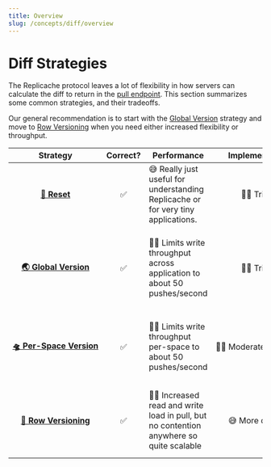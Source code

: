 ```yaml
---
title: Overview
slug: /concepts/diff/overview
---
```


# Diff Strategies

The Replicache protocol leaves a lot of flexibility in how servers can calculate the diff to return in the [pull endpoint](/reference/server-pull). This section summarizes some common strategies, and their tradeoffs.

Our general recommendation is to start with the [Global Version](/concepts/diff/global-version) strategy and move to [Row Versioning](/concepts/diff/row-version) when you need either increased flexibility or throughput.

<table>
    <thead>
        <tr>
            <th>Strategy</th>
            <th>Correct?</th>
            <th>Performance</th>
            <th>Implementation</th>
            <th>Flexibility</th>
        </tr>
    </thead>
    <tbody>
        <tr>
            <td align="center" nowrap="true"><a href="/concepts/diff/reset"><b>🤪 Reset</b></a></td>
            <td align="center">✅</td>
            <td>😅 Really just useful for understanding Replicache or for very tiny applications.</td>
            <td align="center" nowrap="true">👍🏼 Trivial</td>
            <td>👍🏼 Very flexible – supports deletes, auth changes automatically.</td>
        </tr>
        <tr>
            <td align="center" nowrap="true"><a href="/concepts/diff/global-version"><b>🌏 Global Version</b></a></td>
            <td align="center">✅</td>
            <td>🤷🏻 Limits write throughput across application to about 50 pushes/second</td>
            <td align="center" nowrap="true">👍🏼 Trivial</td>
            <td>🤷🏻 Requires soft-deletes and special care to support auth changes and incremental sync.</td>
        </tr>
        <tr>
            <td align="center" nowrap="true"><a href="/concepts/diff/per-space-version"><b>🛸 Per-Space Version</b></a></td>
            <td align="center">✅</td>
            <td>🤷🏻 Limits write throughput per-space to about 50 pushes/second</td>
            <td align="center" nowrap="true">🤷🏻 Moderately difficult</td>
            <td>😅 Same issues as global version, plus must partition data into spaces.</td>
        </tr>
        <tr>
            <td align="center" nowrap="true"><a href="/concepts/diff/row-version"><b>🚣 Row Versioning</b></a></td>
            <td align="center">✅</td>
            <td>👍🏼 Increased read and write load in pull, but no contention anywhere so quite scalable</td>
            <td align="center" nowrap="true">😅 More difficult</td>
            <td>👍🏼 Very flexible – supports deletes, auth changes, and incremental sync easily.</td>
        </tr>
    </tbody>
</table>
